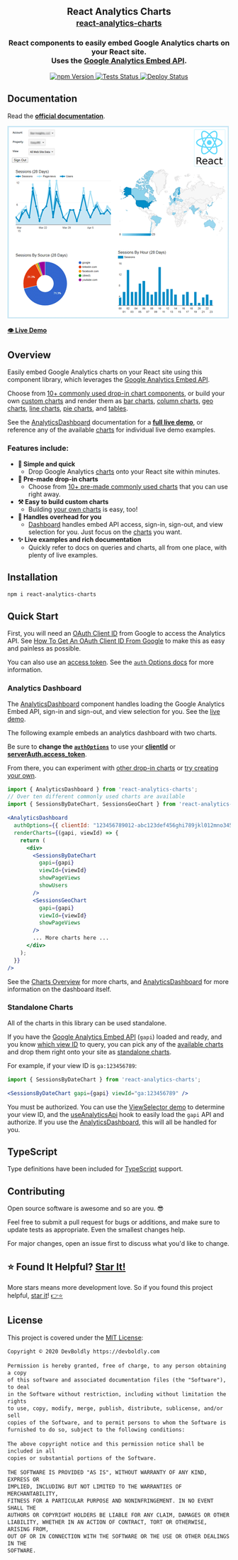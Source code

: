 <h2 align="center">
  React Analytics Charts
  <br/>
  <small><a href="https://github.com/devboldly/react-analytics-charts">
    react-analytics-charts
  </a></small>
</h2>
<h3 align="center">
  React components to easily embed Google Analytics charts on your React site.<br/>Uses the <a href="https://react-use-analytics-api.netlify.com/">Google Analytics Embed API</a>.
</h3>
<p align="center">
  <a href="https://badge.fury.io/js/react-analytics-charts">
    <img src="https://badge.fury.io/js/react-analytics-charts.svg" alt="npm Version"/>
  </a>
  <a href="https://github.com/devboldly/react-analytics-charts/actions">
    <img src="https://github.com/devboldly/react-analytics-charts/workflows/Tests/badge.svg" alt="Tests Status"/>
  </a>
  <a href="https://github.com/devboldly/react-analytics-charts/actions">
    <img src="https://github.com/devboldly/react-analytics-charts/workflows/Deploy/badge.svg" alt="Deploy Status"/>
  </a>
</p>

## Documentation

Read the **[official documentation](https://devboldly.github.io/react-analytics-charts/)**.

[![Analytics Dashboard Example](./src/__docz__/images/dash.png "Analytics Dashboard Example")](https://devboldly.github.io/react-analytics-charts/)

**[👁️ Live Demo](https://devboldly.github.io/react-analytics-charts/AnalyticsDashboard#example)**

## Overview

Easily embed Google Analytics charts on your React site using this component library, which leverages the <a href="https://react-use-analytics-api.netlify.app/">Google Analytics Embed API</a>.

Choose from [10+ commonly used drop-in chart components](https://devboldly.github.io/react-analytics-charts/charts#common-charts), or build your own [custom charts](https://devboldly.github.io/react-analytics-charts/charts#custom-charts) and render them as [bar charts](https://devboldly.github.io/react-analytics-charts/BarChart), 
[column charts](https://devboldly.github.io/react-analytics-charts/ColumnChart), [geo charts](https://devboldly.github.io/react-analytics-charts/GeoChart), [line charts](https://devboldly.github.io/react-analytics-charts/LineChart), [pie charts](https://devboldly.github.io/react-analytics-charts/PieChart), and [tables](https://devboldly.github.io/react-analytics-charts/TableChart).

See the [AnalyticsDashboard](https://devboldly.github.io/react-analytics-charts/AnalyticsDashboard) documentation for a **[full live demo](https://devboldly.github.io/react-analytics-charts/AnalyticsDashboard#example)**, or reference any of the available [charts](https://devboldly.github.io/react-analytics-charts/charts) for individual live demo examples.

### Features include:

- **🙌 Simple and quick**
  - Drop Google Analytics [charts](https://devboldly.github.io/react-analytics-charts/charts) onto your React site within minutes.
- **🎁 Pre-made drop-in charts**
  - Choose from [10+ pre-made commonly used charts](https://devboldly.github.io/react-analytics-charts/charts) that you can use right away.
- **⚒️ Easy to build custom charts**
  - Building [your own charts](https://devboldly.github.io/react-analytics-charts/charts) is easy, too!
- **💼 Handles overhead for you**
  - [Dashboard](https://devboldly.github.io/react-analytics-charts/AnalyticsDashboard) handles embed API access, sign-in, sign-out, and view selection for you. Just focus on the [charts](https://devboldly.github.io/react-analytics-charts/charts) you want.
- **✨ Live examples and rich documentation**
  - Quickly refer to docs on queries and charts, all from one place, with plenty of live examples.

## Installation

```
npm i react-analytics-charts
```

## Quick Start

First, you will need an [OAuth Client ID](https://devboldly.github.io/react-analytics-charts/google-oauth-client-id) from Google to access the Analytics API. See [How To Get An OAuth Client ID From Google](https://devboldly.github.io/react-analytics-charts/google-oauth-client-id) to make this as easy and painless as possible.

You can also use an [access token](https://ga-dev-tools.appspot.com/embed-api/server-side-authorization/). See the [`auth` Options docs](https://developers.google.com/analytics/devguides/reporting/embed/v1/component-reference#auth-options) for more information.

### Analytics Dashboard

The [AnalyticsDashboard](https://devboldly.github.io/react-analytics-charts/AnalyticsDashboard) component handles loading the Google Analytics Embed API, sign-in and sign-out, and view selection for you. See the [live demo](https://devboldly.github.io/react-analytics-charts/AnalyticsDashboard#example).

The following example embeds an analytics dashboard with two charts.

Be sure to **change the [`authOptions`](https://developers.google.com/analytics/devguides/reporting/embed/v1/component-reference#auth-options)** to use your [**clientId**](https://devboldly.github.io/react-analytics-charts/google-oauth-client-id) or [**serverAuth.access_token**](https://ga-dev-tools.appspot.com/embed-api/server-side-authorization/).

From there, you can experiment with [other drop-in charts](https://devboldly.github.io/react-analytics-charts/charts#common-charts) or [try creating your own](https://devboldly.github.io/react-analytics-charts/charts#custom-charts).

```jsx
import { AnalyticsDashboard } from 'react-analytics-charts';
// Over ten different commonly used charts are available
import { SessionsByDateChart, SessionsGeoChart } from 'react-analytics-charts';
```

```jsx
<AnalyticsDashboard
  authOptions={{ clientId: "123456789012-abc123def456ghi789jkl012mno345p.apps.googleusercontent.com" }}
  renderCharts={(gapi, viewId) => {
    return (
      <div>
        <SessionsByDateChart
          gapi={gapi}
          viewId={viewId}
          showPageViews
          showUsers
        />
        <SessionsGeoChart 
          gapi={gapi} 
          viewId={viewId} 
          showPageViews 
        />
        ... More charts here ...
      </div>
    );
  }}
/>
```

See the [Charts Overview](https://devboldly.github.io/react-analytics-charts/charts) for more charts, and [AnalyticsDashboard](https://devboldly.github.io/react-analytics-charts/AnalyticsDashboard) for more information on the dashboard itself.

### Standalone Charts

All of the charts in this library can be used standalone.

If you have the [Google Analytics Embed API](https://react-use-analytics-api.netlify.app/) (`gapi`) loaded and ready, and you know [which view ID](https://devboldly.github.io/react-analytics-charts/ViewSelector#example) to query, you can pick any of the [available charts](https://devboldly.github.io/react-analytics-charts/charts) and drop them right onto your site as [standalone charts](https://devboldly.github.io/react-analytics-charts/custom-dashboards-standalone-charts#standalone-charts).

For example, if your view ID is `ga:123456789`:

```jsx
import { SessionsByDateChart } from 'react-analytics-charts';
```

```jsx
<SessionsByDateChart gapi={gapi} viewId="ga:123456789" />
```

You must be authorized. You can use the [ViewSelector demo](https://devboldly.github.io/react-analytics-charts/ViewSelector#example) to determine your view ID, and the [useAnalyticsApi](https://react-use-analytics-api.netlify.com/useAnalyticsApi) hook to easily load the `gapi` API and authorize. If you use the [AnalyticsDashboard](https://devboldly.github.io/react-analytics-charts/AnalyticsDashboard), this will all be handled for you.

## TypeScript

Type definitions have been included for [TypeScript](https://www.typescriptlang.org/) support.

## Contributing

Open source software is awesome and so are you. 😎

Feel free to submit a pull request for bugs or additions, and make sure to update tests as appropriate. Even the smallest changes help.

For major changes, open an issue first to discuss what you'd like to change.

## ⭐ Found It Helpful? [Star It!](https://github.com/devboldly/react-analytics-charts/stargazers)

More stars means more development love. So if you found this project helpful, [star it](https://github.com/devboldly/react-analytics-charts/stargazers)! [👉⭐](https://github.com/devboldly/react-analytics-charts/stargazers)

## License

This project is covered under the [MIT License](https://en.wikipedia.org/wiki/MIT_License):

```
Copyright © 2020 DevBoldly https://devboldly.com

Permission is hereby granted, free of charge, to any person obtaining a copy
of this software and associated documentation files (the "Software"), to deal
in the Software without restriction, including without limitation the rights
to use, copy, modify, merge, publish, distribute, sublicense, and/or sell
copies of the Software, and to permit persons to whom the Software is
furnished to do so, subject to the following conditions:

The above copyright notice and this permission notice shall be included in all
copies or substantial portions of the Software.

THE SOFTWARE IS PROVIDED "AS IS", WITHOUT WARRANTY OF ANY KIND, EXPRESS OR
IMPLIED, INCLUDING BUT NOT LIMITED TO THE WARRANTIES OF MERCHANTABILITY,
FITNESS FOR A PARTICULAR PURPOSE AND NONINFRINGEMENT. IN NO EVENT SHALL THE
AUTHORS OR COPYRIGHT HOLDERS BE LIABLE FOR ANY CLAIM, DAMAGES OR OTHER
LIABILITY, WHETHER IN AN ACTION OF CONTRACT, TORT OR OTHERWISE, ARISING FROM,
OUT OF OR IN CONNECTION WITH THE SOFTWARE OR THE USE OR OTHER DEALINGS IN THE
SOFTWARE.
```